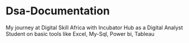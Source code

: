 # Dsa-Documentation
My journey at Digital Skill Africa with Incubator Hub as a Digital Analyst Student on basic tools like Excel, My-Sql, Power bi, Tableau
